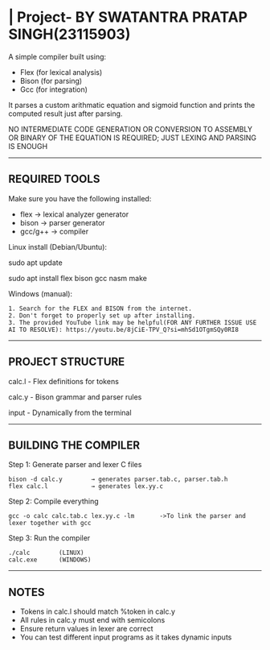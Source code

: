 |
  Project- BY SWATANTRA PRATAP SINGH(23115903)
=
A simple compiler built using:
- Flex (for lexical analysis)
- Bison (for parsing)
- Gcc (for integration)

It parses a custom arithmatic equation and sigmoid function and prints the computed result just after parsing.

NO INTERMEDIATE CODE GENERATION OR CONVERSION TO ASSEMBLY OR BINARY OF THE EQUATION IS REQUIRED; JUST LEXING AND PARSING IS ENOUGH

------------------------------------------------------------
REQUIRED TOOLS
------------------------------------------------------------
Make sure you have the following installed:

- flex         → lexical analyzer generator
- bison        → parser generator
- gcc/g++      → compiler

Linux install (Debian/Ubuntu):

  sudo apt update
  
  sudo apt install flex bison gcc nasm make

Windows (manual):

    1. Search for the FLEX and BISON from the internet.    
    2. Don't forget to properly set up after installing.
    3. The provided YouTube link may be helpful(FOR ANY FURTHER ISSUE USE AI TO RESOLVE): https://youtu.be/8jCiE-TPV_Q?si=mhSd1OTgmSQy0RI8
    
------------------------------------------------------------
PROJECT STRUCTURE
------------------------------------------------------------

calc.l         - Flex definitions for tokens

calc.y        - Bison grammar and parser rules

input           - Dynamically from the terminal

------------------------------------------------------------
BUILDING THE COMPILER
------------------------------------------------------------

Step 1: Generate parser and lexer C files

    bison -d calc.y        → generates parser.tab.c, parser.tab.h
    flex calc.l            → generates lex.yy.c

Step 2: Compile everything

    gcc -o calc calc.tab.c lex.yy.c -lm       ->To link the parser and lexer together with gcc

Step 3: Run the compiler

    ./calc        (LINUX)
    calc.exe      (WINDOWS)

------------------------------------------------------------
NOTES
------------------------------------------------------------

- Tokens in calc.l should match %token in calc.y
- All rules in calc.y must end with semicolons
- Ensure return values in lexer are correct
- You can test different input programs as it takes dynamic inputs
